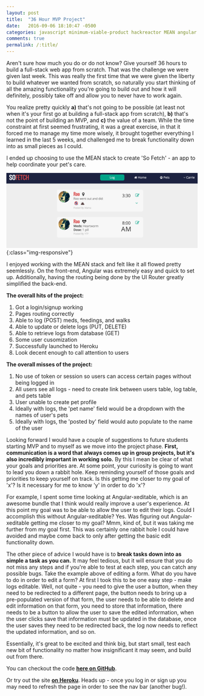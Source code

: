 ```yaml
---
layout: post
title:  "36 Hour MVP Project"
date:   2016-09-06 18:10:47 -0500
categories: javascript minimum-viable-product hackreactor MEAN angular mongo node express
comments: true
permalink: /:title/
---
```


Aren't sure how much you do or do not know? Give yourself 36 hours to build a full-stack web app from scratch. That was the challenge we were given last week. <!--excerpt-->This was really the first time that we were given the liberty to build whatever we wanted from scratch, so naturally you start thinking of all the amazing functionality you're going to build out and how it will definitely, possibly take off and allow you to never have to work again.

You realize pretty quickly **a)** that's not going to be possible (at least not when it's your first go at building a full-stack app from scratch), **b)** that's not the point of building an MVP, and **c)** the value of a team. While the time constraint at first seemed frustrating, it was a great exercise, in that it forced me to manage my time more wisely, it brought together everything I learned in the last 5 weeks, and challenged me to break functionality down into as small pieces as I could. 

I ended up choosing to use the MEAN stack to create 'So Fetch' - an app to help coordinate your pet's care.

![/downloads/soFetch.png](/downloads/soFetch.png){:class="img-responsive"}

I enjoyed working with the MEAN stack and felt like it all flowed pretty seemlessly. On the front-end, Angular was extremely easy and quick to set up. Additionally, having the routing being done by the UI Router greatly simplified the back-end. 

**The overall hits of the project:**

1. Got a login/signup working
2. Pages routing correctly
3. Able to log (POST) meds, feedings, and walks
4. Able to update or delete logs (PUT, DELETE)
5. Able to retrieve logs from database (GET)
6. Some user cusomization 
7. Successfully launched to Heroku
8. Look decent enough to call attention to users

**The overall misses of the project:**

1. No use of token or session so users can access certain pages without being logged in
2. All users see all logs - need to create link between users table, log table, and pets table
3. User unable to create pet profile
4. Ideally with logs, the 'pet name' field would be a dropdown with the names of user's pets
5. Ideally with logs, the 'posted by' field would auto populate to the name of the user

Looking forward I would have a couple of suggestions to future students starting MVP and to myself as we move into the project phase. **First, communication is a word that always comes up in group projects, but it's also incredibly important in working solo.** By this I mean be clear of what your goals and priorities are. At some point, your curiosity is going to want to lead you down a rabbit hole. Keep reminding yourself of those goals and priorities to keep yourself on track. Is this getting me closer to my goal of 'x'? Is it necessary for me to know 'y' in order to do 'x'?

For example, I spent some time looking at Angular-xeditable, which is an awesome bundle that I think would really improve a user's experience. At this point my goal was to be able to allow the user to edit their logs. Could I accomplish this without Angular-xeditable? Yes. Was figuring out Angular-xeditable getting me closer to my goal? Mmm, kind of, but it was taking me further from my goal first. This was certainly one rabbit hole I could have avoided and maybe come back to only after getting the basic edit functionality down.

The other piece of advice I would have is to **break tasks down into as simple a task as you can.** It may feel tedious, but it will ensure that you do not miss any steps and if you're able to test at each step, you can catch any possible bugs. Take the example above of editing a form. What do you have to do in order to edit a form? At first I took this to be one easy step - make logs editable.  Well, not quite - you need to give the user a button, when they need to be redirected to a different page, the button needs to bring up a pre-populated version of that form, the user needs to be able to delete and edit information on that form, you need to store that information, there needs to be a button to allow the user to save the edited information, when the user clicks save that information must be updated in the database, once the user saves they need to be redirected back, the log now needs to reflect the updated information, and so on.  

Essentially, it's great to be excited and think big, but start small, test each new bit of functionality no matter how insignificant it may seem, and build out from there. 

You can checkout the code **[here on GitHub]**.

Or try out the site **[on Heroku]**. Heads up - once you log in or sign up you may need to refresh the page in order to see the nav bar (another bug!).

[here on GitHub]: https://github.com/yctercero/sofetch
[on Heroku]: https://sofetch-mvp.herokuapp.com/#/login